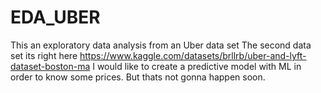 # EDA_UBER
This an exploratory data analysis from an Uber data set
The second data set its right here https://www.kaggle.com/datasets/brllrb/uber-and-lyft-dataset-boston-ma
I would like to create a predictive model with ML in order to know some prices. But thats not gonna happen soon. 
